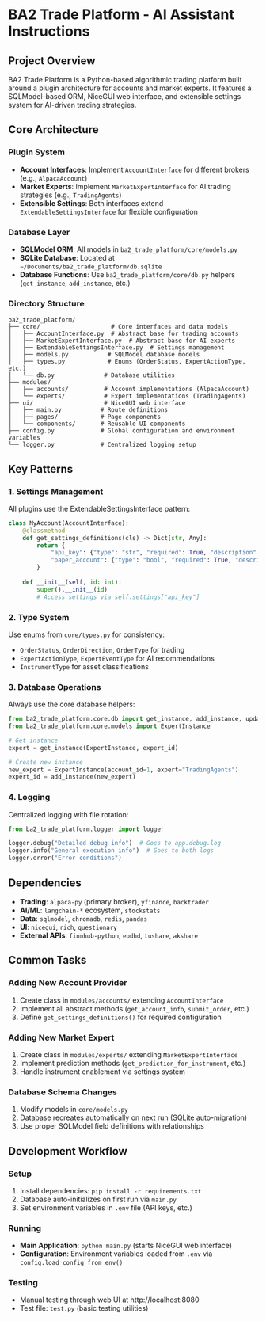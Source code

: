 # BA2 Trade Platform - AI Assistant Instructions

## Project Overview
BA2 Trade Platform is a Python-based algorithmic trading platform built around a plugin architecture for accounts and market experts. It features a SQLModel-based ORM, NiceGUI web interface, and extensible settings system for AI-driven trading strategies.

## Core Architecture

### Plugin System
- **Account Interfaces**: Implement `AccountInterface` for different brokers (e.g., `AlpacaAccount`)
- **Market Experts**: Implement `MarketExpertInterface` for AI trading strategies (e.g., `TradingAgents`)
- **Extensible Settings**: Both interfaces extend `ExtendableSettingsInterface` for flexible configuration

### Database Layer
- **SQLModel ORM**: All models in `ba2_trade_platform/core/models.py`
- **SQLite Database**: Located at `~/Documents/ba2_trade_platform/db.sqlite`
- **Database Functions**: Use `ba2_trade_platform/core/db.py` helpers (`get_instance`, `add_instance`, etc.)

### Directory Structure
```
ba2_trade_platform/
├── core/                    # Core interfaces and data models
│   ├── AccountInterface.py  # Abstract base for trading accounts
│   ├── MarketExpertInterface.py  # Abstract base for AI experts
│   ├── ExtendableSettingsInterface.py  # Settings management
│   ├── models.py           # SQLModel database models
│   ├── types.py            # Enums (OrderStatus, ExpertActionType, etc.)
│   └── db.py              # Database utilities
├── modules/
│   ├── accounts/          # Account implementations (AlpacaAccount)
│   └── experts/           # Expert implementations (TradingAgents)
├── ui/                    # NiceGUI web interface
│   ├── main.py           # Route definitions
│   ├── pages/            # Page components
│   └── components/       # Reusable UI components
├── config.py             # Global configuration and environment variables
└── logger.py             # Centralized logging setup
```

## Key Patterns

### 1. **Settings Management**
All plugins use the ExtendableSettingsInterface pattern:
```python
class MyAccount(AccountInterface):
    @classmethod
    def get_settings_definitions(cls) -> Dict[str, Any]:
        return {
            "api_key": {"type": "str", "required": True, "description": "API Key"},
            "paper_account": {"type": "bool", "required": True, "description": "Paper trading?"}
        }
    
    def __init__(self, id: int):
        super().__init__(id)
        # Access settings via self.settings["api_key"]
```

### 2. **Type System**
Use enums from `core/types.py` for consistency:
- `OrderStatus`, `OrderDirection`, `OrderType` for trading
- `ExpertActionType`, `ExpertEventType` for AI recommendations
- `InstrumentType` for asset classifications

### 3. **Database Operations**
Always use the core database helpers:
```python
from ba2_trade_platform.core.db import get_instance, add_instance, update_instance
from ba2_trade_platform.core.models import ExpertInstance

# Get instance
expert = get_instance(ExpertInstance, expert_id)

# Create new instance
new_expert = ExpertInstance(account_id=1, expert="TradingAgents")
expert_id = add_instance(new_expert)
```

### 4. **Logging**
Centralized logging with file rotation:
```python
from ba2_trade_platform.logger import logger

logger.debug("Detailed debug info")  # Goes to app.debug.log
logger.info("General execution info")  # Goes to both logs
logger.error("Error conditions")
```

## Dependencies
- **Trading**: `alpaca-py` (primary broker), `yfinance`, `backtrader`
- **AI/ML**: `langchain-*` ecosystem, `stockstats`
- **Data**: `sqlmodel`, `chromadb`, `redis`, `pandas`
- **UI**: `nicegui`, `rich`, `questionary`
- **External APIs**: `finnhub-python`, `eodhd`, `tushare`, `akshare`

## Common Tasks

### Adding New Account Provider
1. Create class in `modules/accounts/` extending `AccountInterface`
2. Implement all abstract methods (`get_account_info`, `submit_order`, etc.)
3. Define `get_settings_definitions()` for required configuration

### Adding New Market Expert
1. Create class in `modules/experts/` extending `MarketExpertInterface`
2. Implement prediction methods (`get_prediction_for_instrument`, etc.)
3. Handle instrument enablement via settings system

### Database Schema Changes
1. Modify models in `core/models.py`
2. Database recreates automatically on next run (SQLite auto-migration)
3. Use proper SQLModel field definitions with relationships

## Development Workflow

### Setup
1. Install dependencies: `pip install -r requirements.txt`
2. Database auto-initializes on first run via `main.py`
3. Set environment variables in `.env` file (API keys, etc.)

### Running
- **Main Application**: `python main.py` (starts NiceGUI web interface)
- **Configuration**: Environment variables loaded from `.env` via `config.load_config_from_env()`

### Testing
- Manual testing through web UI at http://localhost:8080
- Test file: `test.py` (basic testing utilities)

